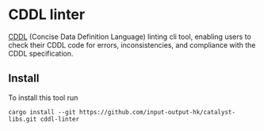 # CDDL linter

[CDDL](https://datatracker.ietf.org/doc/html/rfc8610) (Concise Data Definition Language)
linting cli tool,
enabling users to check their CDDL code for errors, inconsistencies, and compliance with the CDDL specification.

## Install

To install this tool run

```shell
cargo install --git https://github.com/input-output-hk/catalyst-libs.git cddl-linter
```
